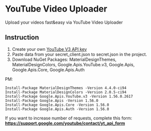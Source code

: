 # YouTube Video Uploader

Upload your videos fast&easy via YouTube Video Uploader


## Instruction

1) Сreate your own [YouTube V3 API key](https://blog.hubspot.com/website/how-to-get-youtube-api-key)
2) Paste data from your secret_client.json to secret.json in the project.
3) Download NuGet Packages: MaterialDesignThemes, MaterialDesignColors, Google.Apis.YouTube.v3, Google.Apis, Google.Apis.Core, Google.Apis.Auth

PM: 
```
Install-Package MaterialDesignThemes -Version 4.4.0-ci94
Install-Package MaterialDesignColors -Version 2.0.5-ci94
Install-Package Google.Apis.YouTube.v3 -Version 1.56.0.2617
Install-Package Google.Apis -Version 1.56.0
Install-Package Google.Apis.Core -Version 1.56.0
Install-Package Google.Apis.Auth -Version 1.56.0
```

If you want to increase number of requests, complete this form: **https://support.google.com/youtube/contact/yt_api_form**
